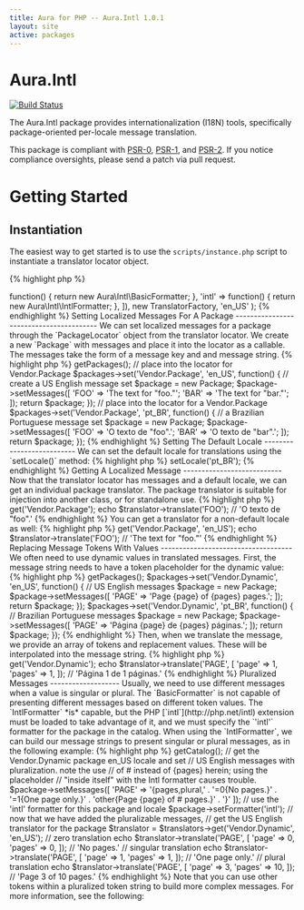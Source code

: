 ```yaml
---
title: Aura for PHP -- Aura.Intl 1.0.1
layout: site
active: packages
---
```


Aura.Intl
=========

[![Build Status](https://travis-ci.org/auraphp/Aura.Intl.png?branch=develop)](https://travis-ci.org/auraphp/Aura.Intl)

The Aura.Intl package provides internationalization (I18N) tools, specifically
package-oriented per-locale message translation.

This package is compliant with [PSR-0][], [PSR-1][], and [PSR-2][]. If you
notice compliance oversights, please send a patch via pull request.

[PSR-0]: https://github.com/php-fig/fig-standards/blob/master/accepted/PSR-0.md
[PSR-1]: https://github.com/php-fig/fig-standards/blob/master/accepted/PSR-1-basic-coding-standard.md
[PSR-2]: https://github.com/php-fig/fig-standards/blob/master/accepted/PSR-2-coding-style-guide.md

Getting Started
===============

Instantiation
-------------

The easiest way to get started is to use the `scripts/instance.php` script to
instantiate a translator locator object.

{% highlight php %}
<?php
$translators = include '/path/to/Aura.Intl/scripts/instance.php';
{% endhighlight %}

Alternatively, we can add the Aura.Intl package `/path/to/Aura.Intl/src` to 
our autoloader and build a translator locator manually:

{% highlight php %}
<?php
use Aura\Intl\PackageLocator;
use Aura\Intl\FormatterLocator;
use Aura\Intl\TranslatorFactory;
use Aura\Intl\TranslatorLocator;

return new TranslatorLocator(
    new PackageLocator,
    new FormatterLocator([
        'basic' => function() { return new Aura\Intl\BasicFormatter; },
        'intl'  => function() { return new Aura\Intl\IntlFormatter; },
    ]),
    new TranslatorFactory,
    'en_US'
);
{% endhighlight %}

Setting Localized Messages For A Package
----------------------------------------

We can set localized messages for a package through the `PackageLocator` object
from the translator locator. We create a new `Package` with messages and place
it into the locator as a callable. The messages take the form of a message key and
and message string.

{% highlight php %}
<?php
use Aura\Intl\Package;

// get the package locator
$packages = $translators->getPackages();

// place into the locator for Vendor.Package
$packages->set('Vendor.Package', 'en_US', function() {
    // create a US English message set
    $package = new Package;
    $package->setMessages([
        'FOO' => 'The text for "foo."';
        'BAR' => 'The text for "bar."';
    ]);
    return $package;
});

// place into the locator for a Vendor.Package
$packages->set('Vendor.Package', 'pt_BR', function() {
    // a Brazilian Portuguese message set
    $package = new Package;
    $package->setMessages([
        'FOO' => 'O texto de "foo".';
        'BAR' => 'O texto de "bar".';
    ]);
    return $package;
});
{% endhighlight %}


Setting The Default Locale
--------------------------

We can set the default locale for translations using the `setLocale()` method:
    
{% highlight php %}
<?php
$translators->setLocale('pt_BR');
{% endhighlight %}

Getting A Localized Message
---------------------------

Now that the translator locator has messages and a default locale, we can get
an individual package translator. The package translator is suitable for
injection into another class, or for standalone use.

{% highlight php %}
<?php
// recall that the default locale is pt_BR
$translator = $translators->get('Vendor.Package');
echo $translator->translate('FOO'); // 'O texto de "foo".'
{% endhighlight %}

You can get a translator for a non-default locale as well:
    
{% highlight php %}
<?php
$translator = $translators->get('Vendor.Package', 'en_US');
echo $translator->translate('FOO'); // 'The text for "foo."'
{% endhighlight %}


Replacing Message Tokens With Values
------------------------------------

We often need to use dynamic values in translated messages. First, the
message string needs to have a token placeholder for the dynamic value:
    
{% highlight php %}
<?php
// get the packages out of the translator locator
$packages = $translators->getPackages();

$packages->set('Vendor.Dynamic', 'en_US', function() {

    // US English messages
    $package = new Package;
    $package->setMessages([
        'PAGE' => 'Page {page} of {pages} pages.';
    ]);
    return $package;
});

$packages->set('Vendor.Dynamic', 'pt_BR', function() {
    // Brazilian Portuguese messages
    $package = new Package;
    $package->setMessages([
        'PAGE' => 'Página {page} de {pages} páginas.';
    ]);
    return $package;
});
{% endhighlight %}

Then, when we translate the message, we provide an array of tokens and
replacement values.  These will be interpolated into the message string.

{% highlight php %}
<?php
// recall that the default locale is pt_BR
$translator = $translators->get('Vendor.Dynamic');
echo $translator->translate('PAGE', [
    'page' => 1,
    'pages' => 1,
]); // 'Página 1 de 1 páginas.'
{% endhighlight %}

Pluralized Messages
-------------------

Usually, we need to use different messages when a value is singular or plural.
The `BasicFormatter` is not capable of presenting different messages based on
different token values. The `IntlFormatter` *is* capable, but the PHP
[`intl`](http://php.net/intl) extension must be loaded to take advantage of
it, and we must specify the `'intl'` formatter for the package in the catalog.

When using the `IntlFormatter`, we can build our message strings to present
singular or plural messages, as in the following example:

{% highlight php %}
<?php
// get the packages out of the translator locator
$packages = $translators->getCatalog();

// get the Vendor.Dynamic package en_US locale and set
// US English messages with pluralization. note the use
// of # instead of {pages} herein; using the placeholder
// "inside itself" with the Intl formatter causes trouble.
$package->setMessages([
    'PAGE' => '{pages,plural,'
            . '=0{No pages.}'
            . '=1{One page only.}'
            . 'other{Page {page} of # pages.}'
            . '}'
]);

// use the 'intl' formatter for this package and locale
$package->setFormatter('intl');

// now that we have added the pluralizable messages,
// get the US English translator for the package
$translator = $translators->get('Vendor.Dynamic', 'en_US');

// zero translation
echo $translator->translate('PAGE', [
    'page' => 0,
    'pages' => 0,
]); // 'No pages.'

// singular translation
echo $translator->translate('PAGE', [
    'page' => 1,
    'pages' => 1,
]); // 'One page only.'

// plural translation
echo $translator->translate('PAGE', [
    'page' => 3,
    'pages' => 10,
]); // 'Page 3 of 10 pages.'
{% endhighlight %}

Note that you can use other tokens within a pluralized token string to build
more complex messages. For more information, see the following:

<http://icu-project.org/apiref/icu4j/com/ibm/icu/text/MessageFormat.html>
